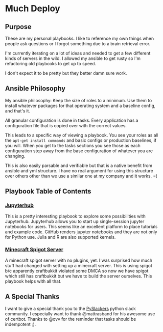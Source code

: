 # Much Deploy

## Purpose

These are my personal playbooks. I like to reference my own things when people
ask questions or I forgot something due to a brain retrieval error.

I'm currently iterating on a lot of ideas and needed to get a few
different kinds of servers in the wild. I allowed my ansible to get rusty
so I'm refactoring old playbooks to get up to speed.

I don't expect it to be pretty but they better damn sure work.

## Ansible Philosophy

My ansible philosophy: Keep the size of roles to a minimum. Use them to install whatever
packages for that operating system and a baseline config, and that's it.

All granular configuration is done in tasks. Every application has a configuration
file that is copied over with the correct values.

This leads to a specific way of viewing a playbook. You see your roles
as all the `apt-get install commands` and basic configs or production baselines, if you will.
When you get to the tasks sections you see those as each configuration step away from the
base configuration of whatever you are changing.

This is also easily parsable and verifiable but that is a native benefit
from ansible and yml structure. I have no real argument for using this
structure over others other than we use a similar one at my company and it works. =)

## Playbook Table of Contents


### [Jupyterhub](jupyterhub.yml)

This is a pretty interesting playbook to explore some possibilities with
Jupyterhub. Jupyterhub allows you to start up single-session jupyter notebooks
for users. This seems like an excellent platform to place tutorials
and example code. GitHub renders jupyter notebooks and they are not only for
Python use. Julia and R are also supported kernels.

### [Minecraft Spigot Server](minecraft.yml)

A minecraft spigot server with no plugins, yet. I was surprised how much
stuff had changed with setting up a minecraft server. This is using spigot
b/c apparently craftbukkit violated some DMCA so now we have spigot which
still has craftbukkit but we have to build the server ourselves. This playbook
helps with all that.

## A Special Thanks

I want to give a special thank you to the [PySlackers](https://pyslackers.com)
python slack community. I especially want to thank @mattrasband for his
awesome use of certbot. Thanks to @ovv for the reminder that tasks should be
indempotent ;).

